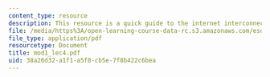 ```yaml
---
content_type: resource
description: This resource is a quick guide to the internet interconnection.
file: /media/https%3A/open-learning-course-data-rc.s3.amazonaws.com/esd-68j-communications-and-information-policy-spring-2006/38a26d32a1f1a5f8cb5e7f8b422c6bea_mod1_lec4.pdf
file_type: application/pdf
resourcetype: Document
title: mod1_lec4.pdf
uid: 38a26d32-a1f1-a5f8-cb5e-7f8b422c6bea
---
```

